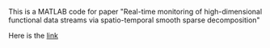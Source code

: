 This is a MATLAB code for paper "Real-time monitoring of high-dimensional functional data streams via spatio-temporal smooth sparse decomposition"

Here is the [link](https://www.tandfonline.com/doi/abs/10.1080/00401706.2017.1346522)
